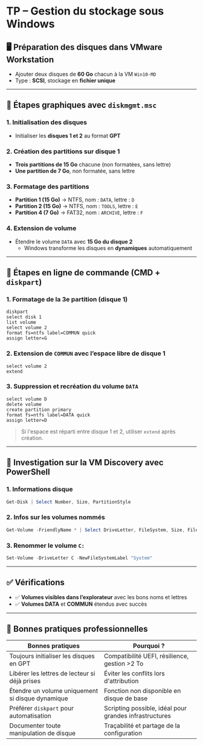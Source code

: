 # TP – Gestion du stockage sous Windows

## 🖥️ Préparation des disques dans VMware Workstation

- Ajouter deux disques de **60 Go** chacun à la VM `Win10-MD`
- Type : **SCSI**, stockage en **fichier unique**

---

## 🔸 Étapes graphiques avec `diskmgmt.msc`

### 1. Initialisation des disques

- Initialiser les **disques 1 et 2** au format **GPT**

### 2. Création des partitions sur disque 1

- **Trois partitions de 15 Go** chacune (non formatées, sans lettre)
- **Une partition de 7 Go**, non formatée, sans lettre

### 3. Formatage des partitions

- **Partition 1 (15 Go)** → NTFS, nom : `DATA`, lettre : `D`
- **Partition 2 (15 Go)** → NTFS, nom : `TOOLS`, lettre : `E`
- **Partition 4 (7 Go)** → FAT32, nom : `ARCHIVE`, lettre : `F`

### 4. Extension de volume

- Étendre le volume `DATA` avec **15 Go du disque 2**
    - Windows transforme les disques en **dynamiques** automatiquement

---

## 🔸 Étapes en ligne de commande (CMD + `diskpart`)

### 1. Formatage de la 3e partition (disque 1)

```shell
diskpart
select disk 1
list volume
select volume 2
format fs=ntfs label=COMMUN quick
assign letter=G
```

### 2. Extension de `COMMUN` avec l’espace libre de disque 1

```shell
select volume 2
extend
```

### 3. Suppression et recréation du volume `DATA`

```shell
select volume D
delete volume
create partition primary
format fs=ntfs label=DATA quick
assign letter=D
```

> Si l'espace est réparti entre disque 1 et 2, utiliser `extend` après création.

---

## 🔹 Investigation sur la VM Discovery avec PowerShell

### 1. Informations disque

```powershell
Get-Disk | Select Number, Size, PartitionStyle
```

### 2. Infos sur les volumes nommés

```powershell
Get-Volume -FriendlyName * | Select DriveLetter, FileSystem, Size, FileSystemLabel
```

### 3. Renommer le volume `C:`

```powershell
Set-Volume -DriveLetter C -NewFileSystemLabel "System"
```

---

## ✅ Vérifications

- ✅ **Volumes visibles dans l’explorateur** avec les bons noms et lettres
- ✅ **Volumes DATA** et **COMMUN** étendus avec succès


---

## 📌 Bonnes pratiques professionnelles

|Bonnes pratiques|Pourquoi ?|
|---|---|
|Toujours initialiser les disques en GPT|Compatibilité UEFI, résilience, gestion >2 To|
|Libérer les lettres de lecteur si déjà prises|Éviter les conflits lors d'attribution|
|Étendre un volume uniquement si disque dynamique|Fonction non disponible en disque de base|
|Préférer `diskpart` pour automatisation|Scripting possible, idéal pour grandes infrastructures|
|Documenter toute manipulation de disque|Traçabilité et partage de la configuration|
